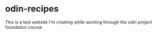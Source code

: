 # odin-recipes
This is a test website I'm creating while working through the odin project foundation course
